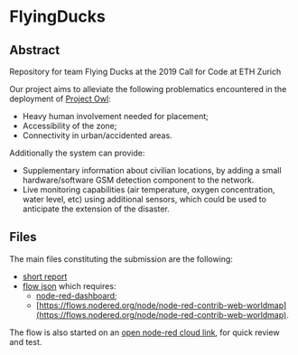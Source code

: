 # FlyingDucks
## Abstract
Repository for team Flying Ducks at the 2019 Call for Code at ETH Zurich

Our project aims to alleviate the following problematics encountered in the deployment of [Project Owl](http://www.project-owl.com/):
- Heavy human involvement needed for placement;
- Accessibility of the zone;
- Connectivity in urban/accidented areas.

Additionally the system can provide:
- Supplementary information about civilian locations, by adding a small hardware/software GSM detection component to the network.
- Live monitoring capabilities (air temperature, oxygen concentration, water level, etc) using additional sensors, which could be used to anticipate the extension of the disaster.

## Files
The main files constituting the submission are the following:
- [short report](https://github.com/draimundo/FlyingDucks/blob/master/short-report.md)
- [flow json](https://github.com/draimundo/FlyingDucks/blob/master/flows.json) which requires:
  - [node-red-dashboard](https://flows.nodered.org/node/node-red-dashboard);
  - [https://flows.nodered.org/node/node-red-contrib-web-worldmap](https://flows.nodered.org/node/node-red-contrib-web-worldmap).
  
The flow is also started on an [open node-red cloud link](https://flyingducks.eu-gb.cf.appdomain.cloud/red/), for quick review and test.

